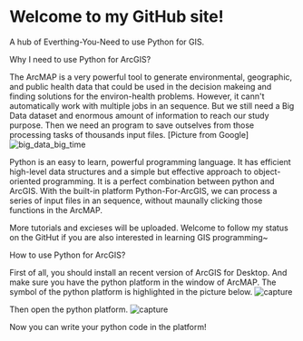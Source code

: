 # Welcome to my GitHub site!
A hub of Everthing-You-Need to use Python for GIS.

Why I need to use Python for ArcGIS?

The ArcMAP is a very powerful tool to generate environmental, geographic, and public health data that could be used in the decision makeing and finding solutions for the environ-health problems. However, it cann't automatically work with multiple jobs in an sequence. But we still need a Big Data dataset and enormous amount of information to reach our study purpose. Then we need an program to save outselves from those processing tasks of thousands input files.
[Picture from Google]
![big_data_big_time](https://cloud.githubusercontent.com/assets/7432988/17651430/71fdbbd6-622c-11e6-8bc8-9a8250943a27.jpg)

Python is an easy to learn, powerful programming language. It has efficient high-level data structures and a simple but effective approach to object-oriented programming. It is a perfect combination between python and ArcGIS. With the built-in platform Python-For-ArcGIS, we can process a series of input files in an sequence, without maunally clicking those functions in the ArcMAP.

More tutorials and excieses will be uploaded. Welcome to follow my status on the GitHut if you are also interested in learning GIS programming~



How to use Python for ArcGIS?

First of all, you should install an recent version of ArcGIS for Desktop. And make sure you have the python platform in the window of ArcMAP. The symbol of the python platform is highlighted in the picture below.
![capture](https://cloud.githubusercontent.com/assets/7432988/17651368/74aae1de-622b-11e6-9cb2-b8869cc8eaee.PNG)

Then open the python platform.
![capture](https://cloud.githubusercontent.com/assets/7432988/17651395/e6eab62a-622b-11e6-9daf-a62051aac6f1.PNG)

Now you can write your python code in the platform!


